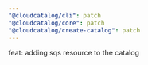 ```yaml
---
"@cloudcatalog/cli": patch
"@cloudcatalog/core": patch
"@cloudcatalog/create-catalog": patch
---
```


feat: adding sqs resource to the catalog
